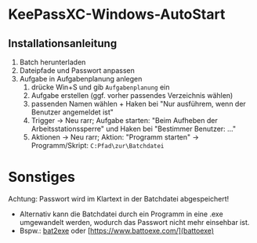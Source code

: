 # KeePassXC-Windows-AutoStart
## Installationsanleitung
1. Batch herunterladen
2. Dateipfade und Passwort anpassen
3. Aufgabe in Aufgabenplanung anlegen
   1. drücke Win+S und gib `Aufgabenplanung` ein
   2. Aufgabe erstellen (ggf. vorher passendes Verzeichnis wählen)
   3. passenden Namen wählen + Haken bei "Nur ausführem, wenn der Benutzer angemeldet ist"
   4. Trigger &rarr; Neu rarr;  Aufgabe starten: "Beim Aufheben der Arbeitsstationssperre" und Haken bei "Bestimmer Benutzer: ..."
   5. Aktionen &rarr; Neu rarr; Aktion: "Programm starten" &rarr; Programm/Skript: `C:Pfad\zur\Batchdatei`
   
# Sonstiges
Achtung: Passwort wird im Klartext in der Batchdatei abgespeichert!
* Alternativ kann die Batchdatei durch ein Programm in eine .exe umgewandelt werden, wodurch das Passwort nicht mehr einsehbar ist.
* Bspw.: [bat2exe](https://bat2exe.net/) oder [https://www.battoexe.com/](battoexe)
